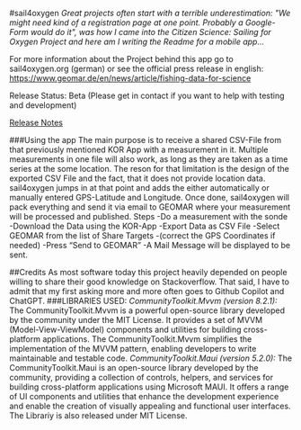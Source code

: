 ﻿#sail4oxygen
*Great projects often start with a terrible underestimation: "We might need kind of a registration page at one point. Probably a Google-Form would do it", was how I came into the Citizen Science: Sailing for Oxygen Project and here am I writing the Readme for a mobile app…*

For more information about the Project behind this app go to sail4oxygen.org (german) or see the official press release in english: https://www.geomar.de/en/news/article/fishing-data-for-science

Release Status: Beta (Please get in contact if you want to help with testing and development)

[Release Notes](ReleaseNotes.md)

###Using the app
The main purpose is to receive a shared CSV-File from that previously mentioned KOR App with a measurement in it. Multiple measurements in one file will also work, as long as they are taken as a time series at the some location.
The reson for that limitation is the design of the exported CSV File and the fact, that it does not provide location data. sail4oxygen jumps in at that point and adds the either automatically or manually entered GPS-Latitude and Longitude.
Once done, sail4oxygen will pack everything and send it via email to GEOMAR where your measurement will be processed and published.
Steps
-Do a measurement with the sonde
-Download the Data using the KOR-App
-Export Data as CSV File
-Select GEOMAR from the list of Share Targets
-(correct the GPS Coordinates if needed)
-Press “Send to GEOMAR”
-A Mail Message will be displayed to be sent.

##Credits
As most software today this project heavily depended on people willing to share their good knowledge on Stackoverflow. That said, I have to admit that my first asking more and more often goes to Github Copilot and ChatGPT.
###LIBRARIES USED:
*CommunityToolkit.Mvvm (version 8.2.1):* The CommunityToolkit.Mvvm is a powerful open-source library developed by the community under the MIT License. It provides a set of MVVM (Model-View-ViewModel) components and utilities for building cross-platform applications. The CommunityToolkit.Mvvm simplifies the implementation of the MVVM pattern, enabling developers to write maintainable and testable code.
*CommunityToolkit.Maui (version 5.2.0):* The CommunityToolkit.Maui is an open-source library developed by the community, providing a collection of controls, helpers, and services for building cross-platform applications using Microsoft MAUI. It offers a range of UI components and utilities that enhance the development experience and enable the creation of visually appealing and functional user interfaces. The Librariy is also released under MIT License.


